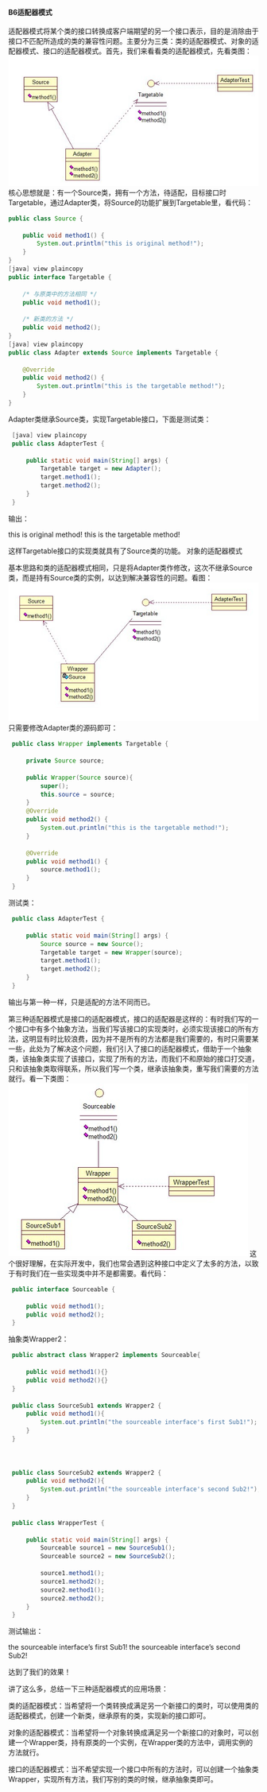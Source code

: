 #### B6适配器模式 ####

适配器模式将某个类的接口转换成客户端期望的另一个接口表示，目的是消除由于接口不匹配所造成的类的兼容性问题。主要分为三类：类的适配器模式、对象的适配器模式、接口的适配器模式。首先，我们来看看类的适配器模式，先看类图：
![img](img4/A6.jpg)
核心思想就是：有一个Source类，拥有一个方法，待适配，目标接口时Targetable，通过Adapter类，将Source的功能扩展到Targetable里，看代码：

```java
public class Source {  

    public void method1() {  
        System.out.println("this is original method!");  
    }  
}  
[java] view plaincopy
public interface Targetable {  

    /* 与原类中的方法相同 */  
    public void method1();  

    /* 新类的方法 */  
    public void method2();  
}  
[java] view plaincopy
public class Adapter extends Source implements Targetable {  

    @Override  
    public void method2() {  
        System.out.println("this is the targetable method!");  
    }  
}  
```

Adapter类继承Source类，实现Targetable接口，下面是测试类：

```java
 [java] view plaincopy
 public class AdapterTest {  
 
     public static void main(String[] args) {  
         Targetable target = new Adapter();  
         target.method1();  
         target.method2();  
     }  
 }  
```

输出：

this is original method!
this is the targetable method!

这样Targetable接口的实现类就具有了Source类的功能。
对象的适配器模式

基本思路和类的适配器模式相同，只是将Adapter类作修改，这次不继承Source类，而是持有Source类的实例，以达到解决兼容性的问题。看图：
![img](img4/a62.jpg)
只需要修改Adapter类的源码即可：

```java
 public class Wrapper implements Targetable {  
 
     private Source source;  
 
     public Wrapper(Source source){  
         super();  
         this.source = source;  
     }  
     @Override  
     public void method2() {  
         System.out.println("this is the targetable method!");  
     }  
 
     @Override  
     public void method1() {  
         source.method1();  
     }  
 }  
```

测试类：

```java
 public class AdapterTest {  
 
     public static void main(String[] args) {  
         Source source = new Source();  
         Targetable target = new Wrapper(source);  
         target.method1();  
         target.method2();  
     }  
 }  

```

输出与第一种一样，只是适配的方法不同而已。

第三种适配器模式是接口的适配器模式，接口的适配器是这样的：有时我们写的一个接口中有多个抽象方法，当我们写该接口的实现类时，必须实现该接口的所有方法，这明显有时比较浪费，因为并不是所有的方法都是我们需要的，有时只需要某一些，此处为了解决这个问题，我们引入了接口的适配器模式，借助于一个抽象类，该抽象类实现了该接口，实现了所有的方法，而我们不和原始的接口打交道，只和该抽象类取得联系，所以我们写一个类，继承该抽象类，重写我们需要的方法就行。看一下类图：
![img](img4/a63.jpg)
这个很好理解，在实际开发中，我们也常会遇到这种接口中定义了太多的方法，以致于有时我们在一些实现类中并不是都需要。看代码：

```java
 public interface Sourceable {  
 
     public void method1();  
     public void method2();  
 }  
```

抽象类Wrapper2：

```java
 public abstract class Wrapper2 implements Sourceable{  
 
     public void method1(){}  
     public void method2(){}  
 }  
 
 public class SourceSub1 extends Wrapper2 {  
     public void method1(){  
         System.out.println("the sourceable interface's first Sub1!");  
     }  
 }  



 public class SourceSub2 extends Wrapper2 {  
     public void method2(){  
         System.out.println("the sourceable interface's second Sub2!");  
     }  
 }  
 
 public class WrapperTest {  
 
     public static void main(String[] args) {  
         Sourceable source1 = new SourceSub1();  
         Sourceable source2 = new SourceSub2();  
 
         source1.method1();  
         source1.method2();  
         source2.method1();  
         source2.method2();  
     }  
 }  
```

测试输出：

the sourceable interface’s first Sub1!
the sourceable interface’s second Sub2!

达到了我们的效果！

讲了这么多，总结一下三种适配器模式的应用场景：

类的适配器模式：当希望将一个类转换成满足另一个新接口的类时，可以使用类的适配器模式，创建一个新类，继承原有的类，实现新的接口即可。

对象的适配器模式：当希望将一个对象转换成满足另一个新接口的对象时，可以创建一个Wrapper类，持有原类的一个实例，在Wrapper类的方法中，调用实例的方法就行。

接口的适配器模式：当不希望实现一个接口中所有的方法时，可以创建一个抽象类Wrapper，实现所有方法，我们写别的类的时候，继承抽象类即可。

